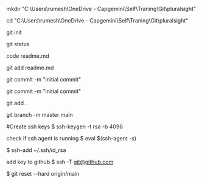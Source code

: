 mkdir "C:\Users\rumesh\OneDrive - Capgemini\Self\Traning\Git\pluralsight"

cd "C:\Users\rumesh\OneDrive - Capgemini\Self\Traning\Git\pluralsight"

git init

git status

code readme.md

git add readme.md

git commit -m "initial commit"

git commit -m "initial commit"

git add .

git branch -m master main

#Create ssh keys
$ ssh-keygen -t rsa -b 4096

check if ssh agent is running
$ eval $(ssh-agent -s)

$ ssh-add ~/.ssh/id_rsa

add key to github
$ ssh -T git@github.com

$ git reset --hard origin/main